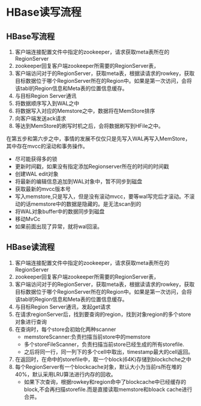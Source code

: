 # HBase读写流程

## HBase写流程

1. 客户端连接配置文件中指定的zookeeper，请求获取meta表所在的RegionServer
2. zookeeper回复客户端zookeeper所需要的RegionServer表，
3. 客户端访问对于的RegionServer，获取meta表，根据读请求的rowkey，获取目标数据位于哪个RegionServer所在的Region中。如果是第一次访问，会将该tabl的Region信息和Meta表的位置信息缓存。
4. 与目标Region Server通讯
5. 将数据顺序写入到WAL之中
6. 将数据写入对应的Memstore之中，数据将在MemStore排序
7. 向客户端发送ack请求
8. 等达到MemStore的刷写时机之后，会将数据刷写到HFile之中。

在第五步和第六步之中，事情的发展不仅仅只是先写入WAL再写入MemStore，其中存在mvcc的滚动和事务操作。

- 尽可能获得多的锁
- 更新时间戳，如果没有指定添加Regionserver所在的时间的时间戳
- 创建WAL edit对象
- 将最新的编辑信息追加到WAL对象中，暂不同步到磁盘
- 获取最新的mvcc版本号
- 写入memstore,只是写入，但是没有滚动mvcc，要等wal写完后才滚动。不滚动的话memstore中的数据是隐藏的。是无法scan到的
- 将WAL对象buffer中的数据同步到磁盘
- 移动MvCc
- 如果前面出现了异常，就将wal回滚。

## HBase读流程

1. 客户端连接配置文件中指定的zookeeper，请求获取meta表所在的RegionServer
2. zookeeper回复客户端zookeeper所需要的RegionServer表，
3. 客户端访问对于的RegionServer，获取meta表，根据读请求的rowkey，获取目标数据位于哪个RegionServer所在的Region中。如果是第一次访问，会将该tabl的Region信息和Meta表的位置信息缓存。
4. 与目标Region Server通讯，发起get请求 
5. 在请求regionServer后，找到要查询的region，找到对象region的多个store对象进行查询
6. 在查询时，每个store会初始化两种scanner
   - memstoreScanner:负责扫描当前store中的memstore
   - 多个storeFileScanner，负责扫描当前store已经生成的所有storefile.
   - 之后将同一行，同一列下的多个cell中取出，timestamp最大的cell返回。
7. 在返回时，在命中的storefile中，取一个block(64K)存储到blockchche之中
8. 每个RegionServer有一个blockcache对象，默认大小为当前rs所在堆的40%，默认采用LRU算法进行内存的回收。
    - 如果下次查询，根据rowkey和region命中了blockcache中已经缓存的block,不会再扫描storefile.而是直接读取memstore和bloack cache进行合并。


